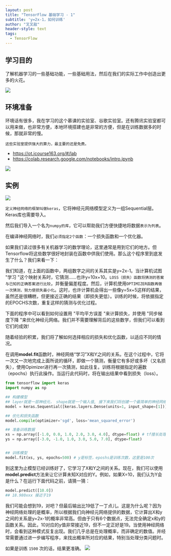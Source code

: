 ```yaml
---
layout: post
title: "TensorFlow 基础学习 - 1"
subtitle: 'y=2x-1，如何训练'
author: "叉叉敌"
header-style: text
tags:
  - TensorFlow
---
```


## 学习目的

了解机器学习的一些基础功能，一些基础用法，然后在我们的实际工作中创造出更多的火花。

![](https://gitee.com/chasays/mdPic/raw/master/uPic/FJmVc4.png)


## 环境准备

环境话有很多，我在学习的这个慕课的实验室、谷歌实验室。还有腾讯实验室都可以用来做，也非常方便，本地环境搭建也是非常的方便，但是在训练数据多的时候，那就非常的慢。

`这些实验室提供强大的算力，最主要的还是免费。`


- https://ot.icourse163.org/#/lab
- https://colab.research.google.com/notebooks/intro.ipynb



![](https://gitee.com/chasays/mdPic/raw/master/uPic/u19dtY.png)

## 实例

![](https://gitee.com/chasays/mdPic/raw/master/uPic/0q6RdJ.png)

`定义神经网络的框架叫做keras`，它将神经元网络模型定义为一组Sequential层。Keras库也需要导入。

然后我们导入一个名为`numpy的库`，它可以帮助我们方便快捷地将数据`表示为列表`。

在编译神经网络时，我们`必须指定2个函数`：一个损失函数和一个优化器。

如果我们读过很多有关机器学习的数学理论，这里通常是用到它们的地方。但Tensorflow将这些数学很好地封装在函数中供我们使用。那么这个程序里到底发生了什么？我们来看一下：

我们知道，在上面的函数中，两组数字之间的关系其实是y=2x-1。当计算机试图 "学习 "这个映射关系时，它猜测......也许y=10x+10。`LOSS（损失）函数将猜测的答案与已知的正确答案进行比较`，并衡量偏差程度。然后，计算机使用`OPTIMIZER函数再做一次猜测，努力使损失最小化`。这时，也许计算机会得出一些像y=5x+5这样的结果，虽然还是很糟糕，但更接近正确的结果（即损失更低）。训练的时候，将依据指定的EPOCHS次数，重复这样的猜测与优化过程。

下面的程序中可以看到如何设置用 "平均平方误差 "来计算损失，并使用 "同步梯度下降 "来优化神经元网络。我们并不需要理解背后的这些数学，但我们可以看到它们的成效! 

随着经验的积累，我们将了解如何选择相应的损失和优化函数，以适应不同的情况。

在调用**model.fit**函数时，神经网络“学习”X和Y之间的关系。在这个过程中，它将一次又一次地完成上面所说的循环，即做一个猜测，衡量它有多好或多坏（又名损失），使用Opimizer进行再一次猜测，如此往复。训练将根据指定的遍数（epochs）执行此操作。当运行此代码时，将在输出结果中看到损失（loss）。



```python
from tensorflow import keras
import numpy as np

## 构建模型
## layer就是一层神经元， shape就是一个输入值, 接下来我们将创建一个最简单的神经网络。它只有1层，且这层只有1个神经元，它的输入只是1个数值
model = keras.Sequential([keras.layers.Dense(units=1, input_shape=[1])])

## 优化和损失函数
model.compile(optimizer='sgd', loss='mean_squared_error')

## 准备训练数据
xs = np.array([-1.0, 0.0, 1.0, 2.0, 3.0, 4.0], dtype=float) # tf擅长处理float数据
ys = np.array([-3.0, -1.0, 1.0, 3.0, 5.0, 7.0], dtype=float)


## 训练模型
model.fit(xs, ys, epochs=500) # y是标签，eposhs是训练次数，这里是100次
```

到这里为止模型已经训练好了，它学习了X和Y之间的关系。现在，我们可以使用**model.predict**方法来让它计算未知X对应的Y。例如，如果X=10，我们认为Y会是什么？在运行下面代码之前，请猜一猜：

```python
model.predict([10.0])
## 18.980xxx 接近于19
```
我们可能会想到19，对吧？但最后输出比19低了一丁点儿。这是为什么呢？因为神经网络处理的是概率，所以根据我们向神经元网络提供的数据，它计算出X和y之间的关系是y=2x-1的概率非常高。但由于只有6个数据点，无法完全确定x和y的函数关系。因此，10对应的y值非常接近19，但不一定正好是19。当使用神经网络时，会看到这种模式反复出现。我们几乎总是在处理概率，而非确定的数值。并经常需要通过进一步编写程序，来找出概率所对应的结果，特别当处理分类问题时。


如果是训练 `1500` 次的话，结果更准确。
![](https://gitee.com/chasays/mdPic/raw/master/uPic/hzzJ1F.png)